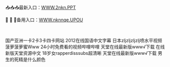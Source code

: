 <p>
	📥📥📥最新入口：<a href="http://www.baidu.com/link?url=6MA2SWnO3Raqke39an_0PUxosM6ZrUGzi1BN9tNnlPW&wd">WWW.2nkn.PPT</a> 
	<p>
		🙎
🙎
🙎备用入口：<a href="http://www.baidu.com/link?url=6MA2SWnO3Raqke39an_0PUxosM6ZrUGzi1BN9tNnlPW&wd">WWW.nknnqe.UPOU</a> 
	</p>
	<p>
		<br />
	</p>
	<p>
		国产亚洲一卡2卡3卡四卡网站
2012在线国语中文字幕
日本zljzljzljzlj喷水平视频
菠萝菠萝蜜Www
24小时免费看的视频哔哩哔哩
天堂在线最新版www√下载
在线新版天堂资源中文
18岁女rapperdisssubs超清晰
天堂在线最新版www√下载
男生的死精是什么颜色
	</p>
